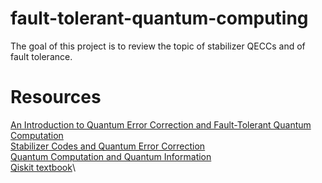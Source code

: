 # fault-tolerant-quantum-computing
The goal of this project is to review the topic of stabilizer QECCs and of fault tolerance.

# Resources 
[An Introduction to Quantum Error Correction and Fault-Tolerant Quantum Computation](https://arxiv.org/pdf/0904.2557.pdf)\
[Stabilizer Codes and Quantum Error Correction](https://arxiv.org/pdf/quant-ph/9705052.pdf)\
[Quantum Computation and Quantum Information](http://mmrc.amss.cas.cn/tlb/201702/W020170224608149940643.pdf)\
[Qiskit textbook](https://qiskit.org/textbook/preface.html)\





